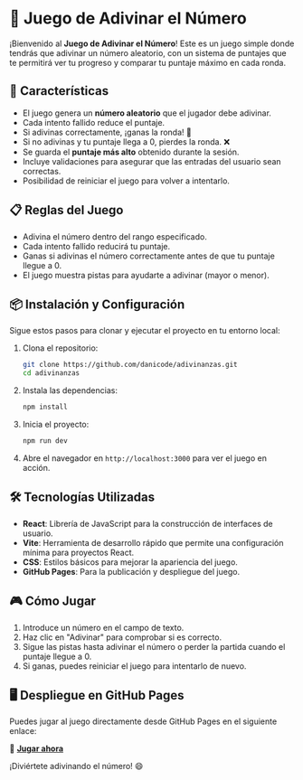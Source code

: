 # 🎲 Juego de Adivinar el Número

¡Bienvenido al **Juego de Adivinar el Número**! Este es un juego simple donde tendrás que adivinar un número aleatorio, con un sistema de puntajes que te permitirá ver tu progreso y comparar tu puntaje máximo en cada ronda.

## 🚀 Características

- El juego genera un **número aleatorio** que el jugador debe adivinar.
- Cada intento fallido reduce el puntaje.
- Si adivinas correctamente, ¡ganas la ronda! 🎉
- Si no adivinas y tu puntaje llega a 0, pierdes la ronda. ❌
- Se guarda el **puntaje más alto** obtenido durante la sesión.
- Incluye validaciones para asegurar que las entradas del usuario sean correctas.
- Posibilidad de reiniciar el juego para volver a intentarlo.

## 📋 Reglas del Juego

- Adivina el número dentro del rango especificado.
- Cada intento fallido reducirá tu puntaje.
- Ganas si adivinas el número correctamente antes de que tu puntaje llegue a 0.
- El juego muestra pistas para ayudarte a adivinar (mayor o menor).
  
## 📦 Instalación y Configuración

Sigue estos pasos para clonar y ejecutar el proyecto en tu entorno local:

1. Clona el repositorio:
    ```bash
    git clone https://github.com/danicode/adivinanzas.git
    cd adivinanzas
    ```

2. Instala las dependencias:
    ```bash
    npm install
    ```

3. Inicia el proyecto:
    ```bash
    npm run dev
    ```

4. Abre el navegador en `http://localhost:3000` para ver el juego en acción.

## 🛠️ Tecnologías Utilizadas

- **React**: Librería de JavaScript para la construcción de interfaces de usuario.
- **Vite**: Herramienta de desarrollo rápido que permite una configuración mínima para proyectos React.
- **CSS**: Estilos básicos para mejorar la apariencia del juego.
- **GitHub Pages**: Para la publicación y despliegue del juego.

## 🎮 Cómo Jugar

1. Introduce un número en el campo de texto.
2. Haz clic en "Adivinar" para comprobar si es correcto.
3. Sigue las pistas hasta adivinar el número o perder la partida cuando el puntaje llegue a 0.
4. Si ganas, puedes reiniciar el juego para intentarlo de nuevo.

## 🖥️ Despliegue en GitHub Pages

Puedes jugar al juego directamente desde GitHub Pages en el siguiente enlace:

🔗 **[Jugar ahora](https://danicode.github.io/adivinanzas)**

¡Diviértete adivinando el número! 😄
